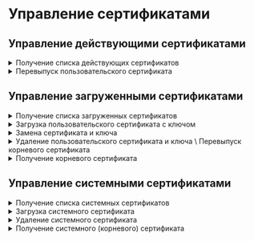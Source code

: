 # Управление сертификатами

## Управление действующими сертификатами

<details>
<summary>Получение списка действующих сертификатов</summary>

```
GET /certs/runtime
```

**Ответ на успешный запрос:**

```json5
[
  {
    "id": "string",
    "type": "automatic" | "lets-encrypt" | "custom",
    "cert_pem": "string",
    "status": [
      {
        "severity": "error" | "warning" | "info",
        "message": "string",
      }
    ],
    "root": "boolean",
    "request": "string"
  },
  ...
]
```

* `id` - домен или IP-адрес сервера, для которого выпущен сертификат;
* `type` - тип сертификата:
  * `automatic` - автоматически сгенерированный;
  * `lets-encrypt` - выпущенный через Let’s Encrypt;
  * `custom` - пользовательский (загруженный вручную).
* `cert_pem` - содержимое сертификат в формате PEM;
* `status` - состояние сертификата. Может быть пустым или содержать данные:
  * `severity` - уровень критичности (`error`, `warning`, `info`);
  * `message` - поясняющее сообщение.
* `root` - признак корневого сертификата: если `true` - корневой сертификат; если `false` - пользовательский;
* `request` - содержит значение поля **CN** (Common Name, общее имя).

</details>

<details>
<summary>Перевыпуск пользовательского сертификата</summary>

```
DELETE /certs/runtime/<id сертификата>
```

**Ответ на успешный запрос:** статус 200.

</details>

## Управление загруженными сертификатами

<details>
<summary>Получение списка загруженных сертификатов</summary>

```
GET /certs/stored
```

**Ответ на успешный запрос:**

```json5
[
  {
    "id": "string",
    "cert_pem": "string",
    "type": "automatic" | "custom",
    "root": "boolean"
  },
  ...
]
```

* `id` - идентификатор сертификата;
* `cert_pem` - содержимое сертификат в формате PEM;
* `type` - тип сертификата:
  * `automatic` - автоматически сгенерированный;
  * `custom` - пользовательский (загруженный вручную).
* `root` - признак корневого сертификата: если `true` - корневой сертификат; если `false` - пользовательский.

</details>

<details>
<summary>Загрузка пользовательского сертификата с ключом</summary>

```
POST /certs/stored
```

**Тело запроса:** сертификат и ключ в формате PEM.

**Ответ на успешный запрос:**

```json5
{
  "id": "string"
}
```

</details>

<details>
<summary>Замена сертификата и ключа</summary>

```
PUT /certs/stored/<id сертификата>
```

**Тело запроса:** сертификат и ключ в формате PEM.

**Ответ на успешный запрос:** статус 200.

Аналогично можно заменить корневой сертификат.

</details>

<details>
<summary>Удаление пользовательского сертификата и ключа \ Перевыпуск корневого сертификата</summary>

```
DELETE /certs/stored/<id сертификата>
```

**Ответ на успешный запрос:** статус 200.

</details>

<details>
<summary>Получение корневого сертификата</summary>

```
GET /certs/root_ca/download
```

**Ответ на успешный запрос:** статус 200 и сертификат без приватного ключа в формате PEM.

</details>

## Управление системными сертификатами

<details>
<summary>Получение списка системных сертификатов</summary>

```
GET /certs/stored_ext
```

**Ответ на успешный запрос:**

```json5
[
  {
    "id": "string",
    "cert_pem": "string",
    "status": "active" | "expired"
  },
  ...
]
```

* `id` - идентификатор сертификата;
* `cert_pem` - содержимое сертификат в формате PEM;
* `status` - состояние сертификата:
  * `active` - действителен;
  * `expired` - срок действия истек.

</details>

<details>
<summary>Загрузка системного сертификата</summary>

```
POST /certs/stored_ext
```

**Тело запроса:** сертификат в формате PEM.

**Ответ на успешный запрос:**

```json5
{
  "id": "string"
}
```

* `id` - идентификатор сертификата.

</details>

<details>
<summary>Удаление системного сертификата</summary>

```
DELETE /certs/stored_ext/<id сертификата>
```

**Ответ на успешный запрос:** статус 200.

</details>

<details>
<summary>Получение системного (корневого) сертификата</summary>

```
GET /certs/stored_ext/<id сертификата>/download
```

**Ответ на успешный запрос:** статус 200 и сертификат в формате PEM.

</details>
